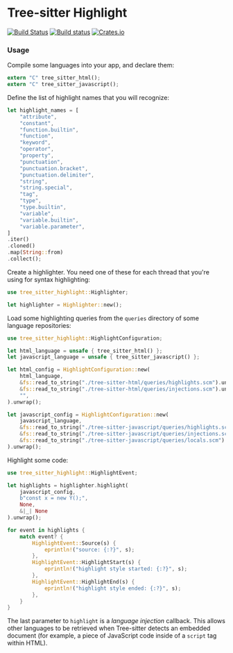 Tree-sitter Highlight
=========================

[![Build Status](https://travis-ci.org/tree-sitter/tree-sitter.svg?branch=master)](https://travis-ci.org/tree-sitter/tree-sitter)
[![Build status](https://ci.appveyor.com/api/projects/status/vtmbd6i92e97l55w/branch/master?svg=true)](https://ci.appveyor.com/project/maxbrunsfeld/tree-sitter/branch/master)
[![Crates.io](https://img.shields.io/crates/v/tree-sitter-highlight.svg)](https://crates.io/crates/tree-sitter-highlight)

### Usage

Compile some languages into your app, and declare them:

```rust
extern "C" tree_sitter_html();
extern "C" tree_sitter_javascript();
```

Define the list of highlight names that you will recognize:

```rust
let highlight_names = [
    "attribute",
    "constant",
    "function.builtin",
    "function",
    "keyword",
    "operator",
    "property",
    "punctuation",
    "punctuation.bracket",
    "punctuation.delimiter",
    "string",
    "string.special",
    "tag",
    "type",
    "type.builtin",
    "variable",
    "variable.builtin",
    "variable.parameter",
]
.iter()
.cloned()
.map(String::from)
.collect();
```

Create a highlighter. You need one of these for each thread that you're using for syntax highlighting:

```rust
use tree_sitter_highlight::Highlighter;

let highlighter = Highlighter::new();
```

Load some highlighting queries from the `queries` directory of some language repositories:

```rust
use tree_sitter_highlight::HighlightConfiguration;

let html_language = unsafe { tree_sitter_html() };
let javascript_language = unsafe { tree_sitter_javascript() };

let html_config = HighlightConfiguration::new(
    html_language,
    &fs::read_to_string("./tree-sitter-html/queries/highlights.scm").unwrap(),
    &fs::read_to_string("./tree-sitter-html/queries/injections.scm").unwrap(),
    "",
).unwrap();

let javascript_config = HighlightConfiguration::new(
    javascript_language,
    &fs::read_to_string("./tree-sitter-javascript/queries/highlights.scm").unwrap(),
    &fs::read_to_string("./tree-sitter-javascript/queries/injections.scm").unwrap(),
    &fs::read_to_string("./tree-sitter-javascript/queries/locals.scm").unwrap(),
).unwrap();
```

Highlight some code:

```rust
use tree_sitter_highlight::HighlightEvent;

let highlights = highlighter.highlight(
    javascript_config,
    b"const x = new Y();",
    None,
    &|_| None
).unwrap();

for event in highlights {
    match event? {
        HighlightEvent::Source(s) {
            eprintln!("source: {:?}", s);
        },
        HighlightEvent::HighlightStart(s) {
            eprintln!("highlight style started: {:?}", s);
        },
        HighlightEvent::HighlightEnd(s) {
            eprintln!("highlight style ended: {:?}", s);
        },
    }
}
```

The last parameter to `highlight` is a *language injection* callback. This allows other languages to be retrieved when Tree-sitter detects an embedded document (for example, a piece of JavaScript code inside of a `script` tag within HTML).
